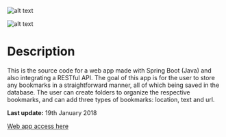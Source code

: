 ![alt text](https://raw.githubusercontent.com/dilentulcidas/Projects/master/MBExplorer/githubimages/mbexplorerheader.png "MBExplorer header")

![alt text](https://raw.githubusercontent.com/dilentulcidas/Projects/master/MBExplorer/githubimages/preview.png "MBExplorer screenshots")

# Description
This is the source code for a web app made with Spring Boot (Java) and also integrating a RESTful API. The goal of this app is for the user to store any bookmarks in a straightforward manner, all of which being saved in the database. The user can create folders to organize the respective bookmarks, and can add three types of bookmarks: location, text and url. 

**Last update:** 19th January 2018

[Web app access here](www.toenterlink.com)
